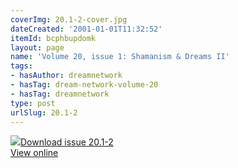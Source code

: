 ```yaml
---
coverImg: 20.1-2-cover.jpg
dateCreated: '2001-01-01T11:32:52'
itemId: bcphbupdomk
layout: page
name: 'Volume 20, issue 1: Shamanism & Dreams II'
tags:
- hasAuthor: dreamnetwork
- hasTag: dream-network-volume-20
- hasTag: dreamnetwork
type: post
urlSlug: 20.1-2
---
```

<img class="card-journal-img" src="../images/20.1-2-rect.jpg"/><a href="../files/pdfs/Volume_20/20.1-01.2_shaman_II.pdf" download="">Download issue 20.1-2</a><br><a href="../files/pdfs/Volume_20/20.1-01.2_shaman_II.pdf">View online</a>